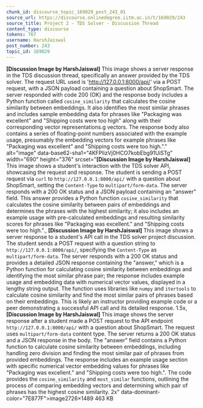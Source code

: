 ```yaml
---
chunk_id: discourse_topic_169029_post_243_01
source_url: https://discourse.onlinedegree.iitm.ac.in/t/169029/243
source_title: Project 2 - TDS Solver - Discussion Thread
content_type: discourse
tokens: 767
username: HarshJaiswal
post_number: 243
topic_id: 169029
---
```


**[Discussion Image by HarshJaiswal]** This image shows a server response in the TDS discussion thread, specifically an answer provided by the TDS solver. The request URL used is 'http://127.0.0.1:8000/api/' via a POST request, with a JSON payload containing a question about ShopSmart. The server responded with code 200 (OK) and the response body includes a Python function called `cosine_similarity` that calculates the cosine similarity between embeddings. It also identifies the most similar phrases and includes sample embedding data for phrases like "Packaging was excellent" and "Shipping costs were too high" along with their corresponding vector representations.g vectors. The response body also contains a series of floating-point numbers associated with the example usage, presumably the embedding vectors for example phrases like "Packaging was excellent" and "Shipping costs were too high."." alt="image" data-base62-sha1="4KFPIizVj0HCO7kobEbg91UiSTg" width="690" height="376" srcset="**[Discussion Image by HarshJaiswal]** This image shows a student's interaction with the TDS solver API, showcasing the request and response. The student is sending a POST request via `curl` to `http://127.0.0.1:8000/api/` with a question about ShopSmart, setting the `Content-Type` to `multipart/form-data`. The server responds with a 200 OK status and a JSON payload containing an "answer" field. This answer provides a Python function `cosine_similarity` that calculates the cosine similarity between pairs of embeddings and determines the phrases with the highest similarity; it also includes an example usage with pre-calculated embeddings and resulting similarity scores for phrases like "Packaging was excellent." and "Shipping costs were too high."., **[Discussion Image by HarshJaiswal]** This image shows a server response to a student's API call in the TDS solver project discussion. The student sends a POST request with a question string to `http://127.0.0.1:8000/api/`, specifying the `Content-Type` as `multipart/form-data`. The server responds with a 200 OK status and provides a detailed JSON response containing the "answer," which is a Python function for calculating cosine similarity between embeddings and identifying the most similar phrase pair; the response includes example usage and embedding data with numerical vector values, displayed in a lengthy string output. The function uses libraries like `numpy` and `itertools` to calculate cosine similarity and find the most similar pairs of phrases based on their embeddings. This is likely an instructor providing example code or a peer demonstrating a successful API call and its detailed response. 1.5x, **[Discussion Image by HarshJaiswal]** This image shows the server response after a student made a POST request to the API endpoint `http://127.0.0.1:8000/api/` with a question about ShopSmart. The request uses `multipart/form-data` content type. The server returns a 200 OK status and a JSON response in the body. The "answer" field contains a Python function to calculate cosine similarity between embeddings, including handling zero division and finding the most similar pair of phrases from provided embeddings. The response includes an example usage section with specific numerical vector embedding values for phrases like "Packaging was excellent." and "Shipping costs were too high.". The code provides the `cosine_similarity` and `most_similar` functions, outlining the process of comparing embedding vectors and determining which pair of phrases has the highest cosine similarity. 2x" data-dominant-color="7E877F">image2726×1489 463 KB
